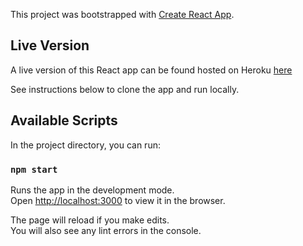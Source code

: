 This project was bootstrapped with [Create React App](https://github.com/facebook/create-react-app).

## Live Version

A live version of this React app can be found hosted on Heroku [here](https://sure-assignment.herokuapp.com/)

See instructions below to clone the app and run locally.


## Available Scripts

In the project directory, you can run:

### `npm start`

Runs the app in the development mode.<br>
Open [http://localhost:3000](http://localhost:3000) to view it in the browser.

The page will reload if you make edits.<br>
You will also see any lint errors in the console.



